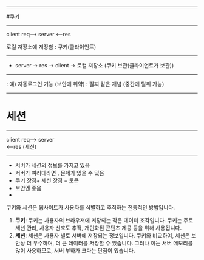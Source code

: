 
---
#쿠키

---

client   req-->  server
            <--res

로컬 저장소에 저장함 : 쿠키(클라이언트)

---

- server -> res -> client -> 로컬 저장소 (쿠키 보관(클라이언트가 보관))

---

: 예) 자동로그인 기능 (보안에 취약)
: 팔찌 같은 개념 (중간에 탈취 가능)

---
# 세션

---
client   req-->  server   
            <--res    (세션)

---
- 서버가 세션의 정보를 가지고 있음
- 서버가 여러대라면 , 문제가 있을 수 있음
- 쿠키 장점+ 세션 장점 = 토큰
- 보안엔 좋음
- 

쿠키와 세션은 웹사이트가 사용자를 식별하고 추적하는 전통적인 방법입니다.

1. **쿠키**: 쿠키는 사용자의 브라우저에 저장되는 작은 데이터 조각입니다. 쿠키는 주로 세션 관리, 사용자 선호도 추적, 개인화된 콘텐츠 제공 등을 위해 사용됩니다.
2. **세션**: 세션은 사용자 별로 서버에 저장되는 정보입니다. 쿠키와 비교하여, 세션은 보안상 더 우수하며, 더 큰 데이터를 저장할 수 있습니다. 그러나 이는 서버 메모리를 많이 사용하므로, 서버 부하가 크다는 단점이 있습니다.